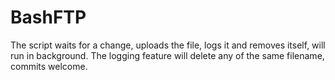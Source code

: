 # BashFTP
The script waits for a change, uploads the file, logs it and removes itself, will run in background. The logging feature will delete any of the same filename, commits welcome.
